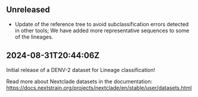 ## Unreleased

- Update of the reference tree to avoid subclassification errors detected in other tools; We have added more representative sequences to some of the lineages.

## 2024-08-31T20:44:06Z

Initial release of a DENV-2 dataset for Lineage classification!

Read more about Nextclade datasets in the documentation: https://docs.nextstrain.org/projects/nextclade/en/stable/user/datasets.html
